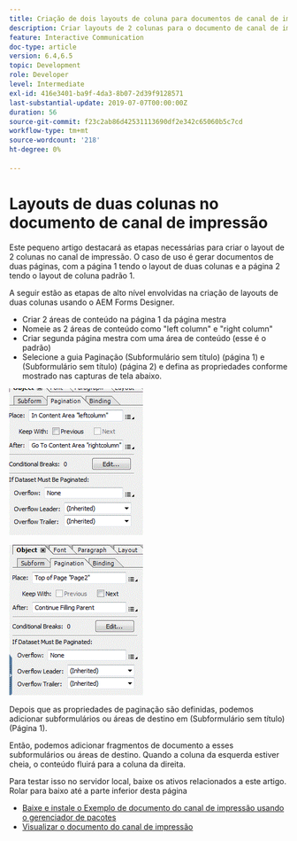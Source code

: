 ```yaml
---
title: Criação de dois layouts de coluna para documentos de canal de impressão
description: Criar layouts de 2 colunas para o documento de canal de impressão
feature: Interactive Communication
doc-type: article
version: 6.4,6.5
topic: Development
role: Developer
level: Intermediate
exl-id: 416e3401-ba9f-4da3-8b07-2d39f9128571
last-substantial-update: 2019-07-07T00:00:00Z
duration: 56
source-git-commit: f23c2ab86d42531113690df2e342c65060b5c7cd
workflow-type: tm+mt
source-wordcount: '218'
ht-degree: 0%

---
```


# Layouts de duas colunas no documento de canal de impressão

Este pequeno artigo destacará as etapas necessárias para criar o layout de 2 colunas no canal de impressão. O caso de uso é gerar documentos de duas páginas, com a página 1 tendo o layout de duas colunas e a página 2 tendo o layout de coluna padrão 1.

A seguir estão as etapas de alto nível envolvidas na criação de layouts de duas colunas usando o AEM Forms Designer.

* Criar 2 áreas de conteúdo na página 1 da página mestra
* Nomeie as 2 áreas de conteúdo como &quot;left column&quot; e &quot;right column&quot;
* Criar segunda página mestra com uma área de conteúdo (esse é o padrão)
* Selecione a guia Paginação (Subformulário sem título) (página 1) e (Subformulário sem título) (página 2) e defina as propriedades conforme mostrado nas capturas de tela abaixo.

![page1](assets/untitledsubform_paginationproperties.gif)

![página2](assets/untitled_subformpage2.gif)

Depois que as propriedades de paginação são definidas, podemos adicionar subformulários ou áreas de destino em (Subformulário sem título) (Página 1).

Então, podemos adicionar fragmentos de documento a esses subformulários ou áreas de destino. Quando a coluna da esquerda estiver cheia, o conteúdo fluirá para a coluna da direita.

Para testar isso no servidor local, baixe os ativos relacionados a este artigo. Rolar para baixo até a parte inferior desta página

* [Baixe e instale o Exemplo de documento do canal de impressão usando o gerenciador de pacotes](assets/print-channel-with-two-column-layout.zip)
* [Visualizar o documento do canal de impressão](http://localhost:4502/content/dam/formsanddocuments/2columnlayout/jcr:content?channel=print&amp;mode=preview&amp;dataRef=service%3A%2F%2FFnDTestData&amp;wcmmode=disabled)
